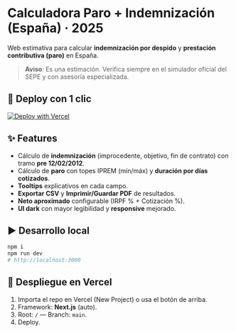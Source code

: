 # Calculadora Paro + Indemnización (España) · 2025

Web estimativa para calcular **indemnización por despido** y **prestación contributiva (paro)** en España.

> **Aviso**: Es una estimación. Verifica siempre en el simulador oficial del SEPE y con asesoría especializada.

## 🔘 Deploy con 1 clic
[![Deploy with Vercel](https://vercel.com/button)](https://vercel.com/new/clone?repository-url=https://github.com/MrProphecy/calculadora-paro-indemnizacion)

## ✨ Features
- Cálculo de **indemnización** (improcedente, objetivo, fin de contrato) con tramo **pre 12/02/2012**.
- Cálculo de **paro** con topes IPREM (mín/máx) y **duración por días cotizados**.
- **Tooltips** explicativos en cada campo.
- **Exportar CSV** y **Imprimir/Guardar PDF** de resultados.
- **Neto aproximado** configurable (IRPF % + Cotización %).
- **UI dark** con mayor legibilidad y **responsive** mejorado.

## ▶️ Desarrollo local
```bash
npm i
npm run dev
# http://localhost:3000
```

## 🚀 Despliegue en Vercel
1. Importa el repo en Vercel (New Project) o usa el botón de arriba.
2. Framework: **Next.js** (auto).
3. Root: `/` — Branch: `main`.
4. Deploy.
